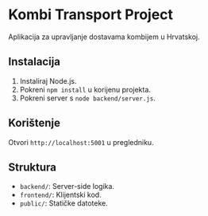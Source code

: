 # Kombi Transport Project

Aplikacija za upravljanje dostavama kombijem u Hrvatskoj.

## Instalacija
1. Instaliraj Node.js.
2. Pokreni `npm install` u korijenu projekta.
3. Pokreni server s `node backend/server.js`.

## Korištenje
Otvori `http://localhost:5001` u pregledniku.

## Struktura
- `backend/`: Server-side logika.
- `frontend/`: Klijentski kod.
- `public/`: Statičke datoteke.